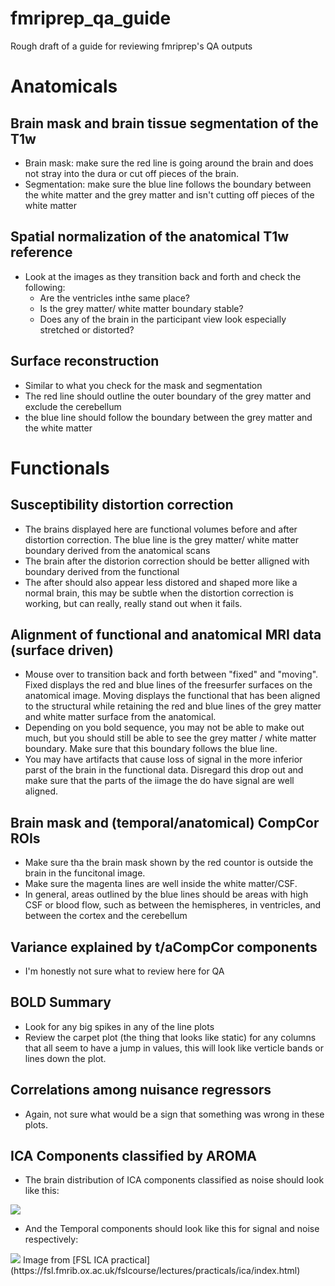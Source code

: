 # fmriprep_qa_guide
Rough draft of a guide for reviewing fmriprep's QA outputs


# Anatomicals
## Brain mask and brain tissue segmentation of the T1w
* Brain mask: make sure the red line is going around the brain and does not stray into the dura or cut off pieces of the brain.
* Segmentation: make sure the blue line follows the boundary between the white matter and the grey matter and isn't cutting off pieces of the white matter

## Spatial normalization of the anatomical T1w reference
* Look at the images as they transition back and forth and check the following:
  - Are the ventricles inthe same place?
  - Is the grey matter/ white matter boundary stable?
  - Does any of the brain in the participant view look especially stretched or distorted?
  
## Surface reconstruction
* Similar to what you check for the mask and segmentation
* The red line should outline the outer boundary of the grey matter and exclude the cerebellum
* the blue line should follow the boundary between the grey matter and the white matter

# Functionals
## Susceptibility distortion correction
* The brains displayed here are functional volumes before and after distortion correction. The blue line is the grey matter/ white matter boundary derived from the anatomical scans
* The brain after the distorion correction should be better alligned with boundary derived from the functional
* The after should also appear less distored and shaped more like a normal brain, this may be subtle when the distortion correction is working, but can really, really stand out when it fails.

## Alignment of functional and anatomical MRI data (surface driven)
* Mouse over to transition back and forth between "fixed" and "moving". Fixed displays the red and blue lines of the freesurfer surfaces on the anatomical image. Moving displays the functional that has been aligned to the structural while retaining the red and blue lines of the grey matter and white matter surface from the anatomical.
* Depending on you bold sequence, you may not be able to make out much, but you should still be able to see the grey matter / white matter boundary. Make sure that this boundary follows the blue line.
* You may have artifacts that cause loss of signal in the more inferior parst of the brain in the functional data. Disregard this drop out and make sure that the parts of the iimage the do have signal are well aligned.

## Brain mask and (temporal/anatomical) CompCor ROIs
* Make sure tha the brain mask shown by the red countor is outside the brain in the funcitonal image.
* Make sure the magenta lines are well inside the white matter/CSF.
* In general, areas outlined by the blue lines should be areas with high CSF or blood flow, such as between the hemispheres, in ventricles, and between the cortex and the cerebellum

## Variance explained by t/aCompCor components
* I'm honestly not sure what to review here for QA

## BOLD Summary
* Look for any big spikes in any of the line plots
* Review the carpet plot (the thing that looks like static) for any columns that all seem to have a jump in values, this will look like verticle bands or lines down the plot.

## Correlations among nuisance regressors
* Again, not sure what would be a sign that something was wrong in these plots.

## ICA Components classified by AROMA
* The brain distribution of ICA components classified as noise should look like this:
<img src=https://fsl.fmrib.ox.ac.uk/fslcourse/lectures/practicals/ica/Figure1.png>

* And the Temporal components should look like this for signal and noise respectively:
<img src=https://fsl.fmrib.ox.ac.uk/fslcourse/lectures/practicals/ica/Figure2.png>
Image from [FSL ICA practical](https://fsl.fmrib.ox.ac.uk/fslcourse/lectures/practicals/ica/index.html)

